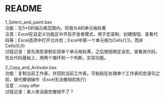 # README

1_Select_and_paint.bas  
功能：在5\*5的端元格范围内，将值为4的单元格标黄  
注意：Excel在自定义功能区中开启开发者模式，用于宏录制、创建按钮、查看代码等；Excel选项中打开允许宏；Excel中第一个单元格为Cells(1,1)，而非Cells(0,0)  
过程记录：首先用宏录制实现单个单元格标黄，之后按钮绑定该宏，查看其代码，在此代码基础上，用两个循环和一个判断，实现功能。  

2_Copy_and_Activate.bas  
功能：复制当前工作表，并回到当前工作表。可粘贴在处理单个工作表的宏语句之前，替代撤销操作（Excel无法撤销宏执行）  
注意：.copy after  
过程记录：某人笑话我宏撤销不了？  
